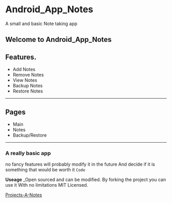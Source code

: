 # Android_App_Notes
A small and basic Note taking app 
## Welcome to Android_App_Notes

## Features.
* Add Notes
* Remove Notes
* View Notes
* Backup Notes
* Restore Notes 
-----------------
## Pages
* Main
* Notes
* Backup/Restore
-----------------

### A really basic app
no fancy features will probably modify it in the future
And decide if it is something that would be worth it
`Code`

**Useage**
_Open sourced and can be modified. By forking the project you can use it 
With no limitations MIT Licensed.

[Projects-A-Notes](https://github.com/DNS-Snow/Android_App_Notes)

